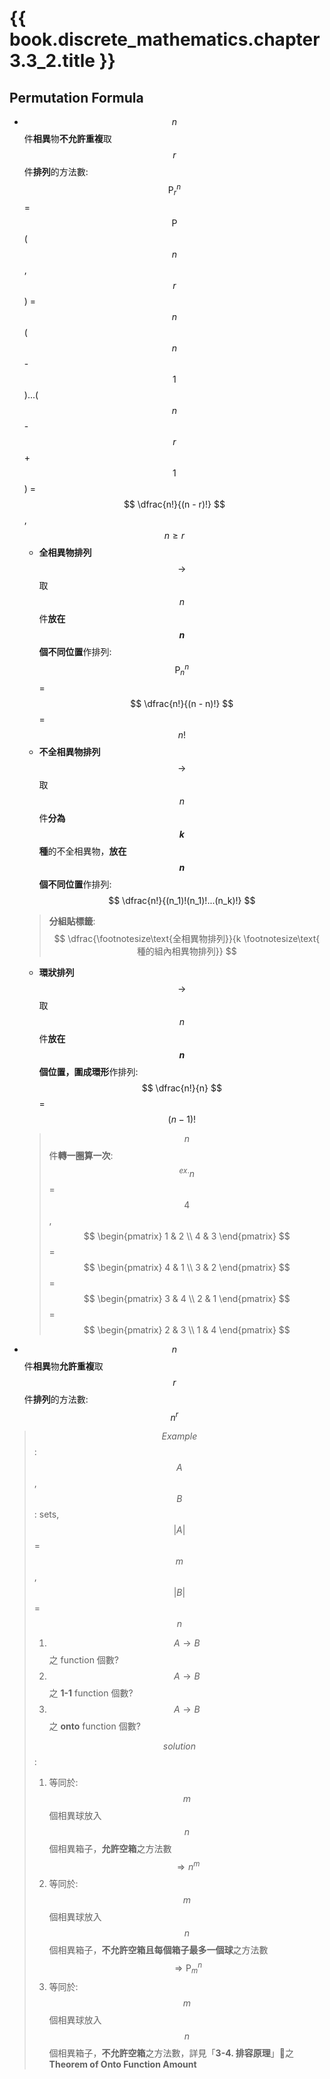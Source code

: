# {{ book.discrete_mathematics.chapter3.3_2.title }}
<!-- toc -->

## Permutation Formula
- $$ n $$ 件**相異**物**不允許重複**取 $$ r $$ 件**排列**的方法數: $$ \text{P}^n_r $$ = $$ \text{P} $$($$ n $$, $$ r $$) = $$ n $$($$ n $$ - $$ 1 $$)...($$ n $$ - $$ r $$ + $$ 1 $$) = $$ \dfrac{n!}{(n - r)!} $$, $$ n \ge r $$
  - **全相異物排列** $$ \rightarrow $$ 取 $$ n $$ 件**放在 $$ n $$ 個不同位置**作排列: $$ \text{P}^n_n $$ = $$ \dfrac{n!}{(n - n)!} $$ = $$ n! $$
  - **不全相異物排列** $$ \rightarrow $$ 取 $$ n $$ 件**分為 $$ k $$ 種**的不全相異物，**放在 $$ n $$ 個不同位置**作排列: $$ \dfrac{n!}{(n_1)!(n_1)!...(n_k)!} $$
  > **分組貼標籤**: $$ \dfrac{\footnotesize\text{全相異物排列}}{k \footnotesize\text{ 種的組內相異物排列}} $$
  - **環狀排列** $$ \rightarrow $$ 取 $$ n $$ 件**放在 $$ n $$ 個位置，圍成環形**作排列: $$ \dfrac{n!}{n} $$ = $$ (n - 1)! $$
  > $$ n $$ 件**轉一圈算一次**:  
  > $$ ^{ex.} n $$ = $$ 4 $$, $$ \begin{pmatrix}
   1 & 2 \\
   4 & 3
\end{pmatrix} $$ = $$ \begin{pmatrix}
   4 & 1 \\
   3 & 2
\end{pmatrix} $$ = $$ \begin{pmatrix}
   3 & 4 \\
   2 & 1
\end{pmatrix} $$ = $$ \begin{pmatrix}
   2 & 3 \\
   1 & 4
\end{pmatrix} $$
- $$ n $$ 件**相異**物**允許重複**取 $$ r $$ 件**排列**的方法數: $$ n^r $$

> $$ Example $$: $$ A $$, $$ B $$: sets, $$ |A| $$ = $$ m $$, $$ |B| $$ = $$ n $$  
> 1. $$ A \rightarrow B $$ 之 function 個數?  
> 2. $$ A \rightarrow B $$ 之 **1-1** function 個數?  
> 2. $$ A \rightarrow B $$ 之 **onto** function 個數?  
> 
> $$ solution $$:  
> 1. 等同於: $$ m $$ 個相異球放入 $$ n $$ 個相異箱子，**允許空箱**之方法數 $$ \Rightarrow n^m $$  
> 2. 等同於: $$ m $$ 個相異球放入 $$ n $$ 個相異箱子，**不允許空箱且每個箱子最多一個球**之方法數 $$ \Rightarrow \text{P}^n_m $$  
> 3. 等同於: $$ m $$ 個相異球放入 $$ n $$ 個相異箱子，**不允許空箱**之方法數，詳見「**3-4. 排容原理**」之**Theorem of Onto Function Amount**
 